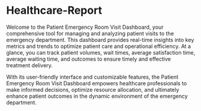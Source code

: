 # Healthcare-Report

Welcome to the Patient Emergency Room Visit Dashboard, your comprehensive tool for managing and analyzing patient visits to the emergency department. This dashboard provides real-time insights into key metrics and trends to optimize patient care and operational efficiency. At a glance, you can track patient volumes, wait times, average satisfaction time, average waiting time, and outcomes to ensure timely and effective treatment delivery.


With its user-friendly interface and customizable features, the Patient Emergency Room Visit Dashboard empowers healthcare professionals to make informed decisions, optimize resource allocation, and ultimately enhance patient outcomes in the dynamic environment of the emergency department.






